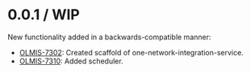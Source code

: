 0.0.1 / WIP
==================

New functionality added in a backwards-compatible manner:
* [OLMIS-7302](https://openlmis.atlassian.net/browse/OLMIS-7302): Created scaffold of one-network-integration-service.
* [OLMIS-7310](https://openlmis.atlassian.net/browse/OLMIS-7310): Added scheduler.


